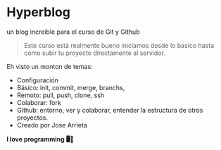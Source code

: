 # Hyperblog
un blog increible para el curso de Git y Github 


>Este curso está realmente bueno iniciamos desde lo basico hasta como subir tu proyecto directamente al servidor.

Eh visto un monton de temas:

* Configuración
* Básico:  init, commit, merge, branchs, 
* Remoto:  pull, push, clone, ssh
* Colaborar: fork
* Github: entorno, ver y colaborar, entender la estructura de otros proyectos.
* Creado por Jose Arrieta

**I love programming 🖥️🤍**
